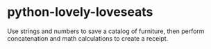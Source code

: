 # python-lovely-loveseats
Use strings and numbers to save a catalog of furniture, then perform concatenation and math calculations to create a receipt.
